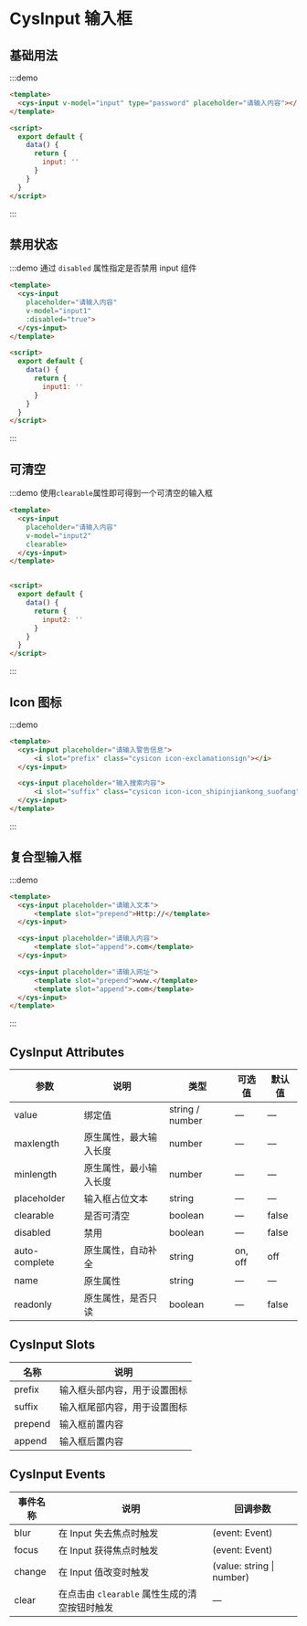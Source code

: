 <script>
  module.exports = {
    data() {
      return {
        input: '',
        input1:'',
        input2:'鼠标移上去清空图标'
      };
    }
  };
</script>
<style lang="stylus" scoped>
  @import '../styles/cys-input';
</style>

# CysInput 输入框

## 基础用法

:::demo

```html
<template>
  <cys-input v-model="input" type="password" placeholder="请输入内容"></cys-input>
</template>

<script>
  export default {
    data() {
      return {
        input: ''
      }
    }
  }
</script>
```

:::

## 禁用状态

:::demo 通过 `disabled` 属性指定是否禁用 input 组件

```html
<template>
  <cys-input
    placeholder="请输入内容"
    v-model="input1"
    :disabled="true">
  </cys-input>
</template>

<script>
  export default {
    data() {
      return {
        input1: ''
      }
    }
  }
</script>
```

:::

## 可清空

:::demo 使用`clearable`属性即可得到一个可清空的输入框

```html
<template>
  <cys-input
    placeholder="请输入内容"
    v-model="input2"
    clearable>
  </cys-input>
</template>


<script>
  export default {
    data() {
      return {
        input2: ''
      }
    }
  }
</script>
```

:::

## Icon 图标

:::demo

```html
<template>
  <cys-input placeholder="请输入警告信息">
      <i slot="prefix" class="cysicon icon-exclamationsign"></i>
  </cys-input>

  <cys-input placeholder="输入搜索内容">
      <i slot="suffix" class="cysicon icon-icon_shipinjiankong_suofang"></i>
  </cys-input>
</template>
```

:::

## 复合型输入框

:::demo

```html
<template>
  <cys-input placeholder="请输入文本">
      <template slot="prepend">Http://</template>
  </cys-input>

  <cys-input placeholder="请输入内容">
      <template slot="append">.com</template>
  </cys-input>

  <cys-input placeholder="请输入网址">
      <template slot="prepend">www.</template>
      <template slot="append">.com</template>
  </cys-input>
</template>
```

:::

## CysInput Attributes

| 参数          | 说明                   | 类型            | 可选值  | 默认值 |
| ------------- | ---------------------- | --------------- | ------- | ------ |
| value         | 绑定值                 | string / number | —       | —      |
| maxlength     | 原生属性，最大输入长度 | number          | —       | —      |
| minlength     | 原生属性，最小输入长度 | number          | —       | —      |
| placeholder   | 输入框占位文本         | string          | —       | —      |
| clearable     | 是否可清空             | boolean         | —       | false  |
| disabled      | 禁用                   | boolean         | —       | false  |
| auto-complete | 原生属性，自动补全     | string          | on, off | off    |
| name          | 原生属性               | string          | —       | —      |
| readonly      | 原生属性，是否只读     | boolean         | —       | false  |

## CysInput Slots

| 名称    | 说明                         |
| ------- | ---------------------------- |
| prefix  | 输入框头部内容，用于设置图标 |
| suffix  | 输入框尾部内容，用于设置图标 |
| prepend | 输入框前置内容               |
| append  | 输入框后置内容               |

## CysInput Events

| 事件名称 | 说明                                          | 回调参数                  |
| -------- | --------------------------------------------- | ------------------------- |
| blur     | 在 Input 失去焦点时触发                       | (event: Event)            |
| focus    | 在 Input 获得焦点时触发                       | (event: Event)            |
| change   | 在 Input 值改变时触发                         | (value: string \| number) |
| clear    | 在点击由 `clearable` 属性生成的清空按钮时触发 | —                         |
